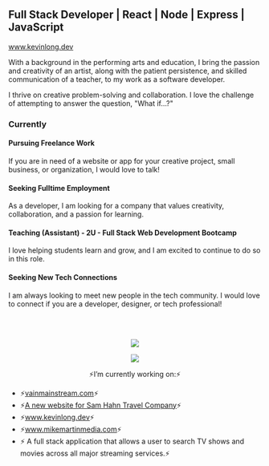 <!-- ![Header](./github-header-image.png) -->
## Full Stack Developer | React | Node | Express | JavaScript

<a href='https://kevinlong.dev/' target='_blank'>www.kevinlong.dev</a>

With a background in the performing arts and education, I bring the passion and creativity of an artist, along with the patient persistence, and skilled communication of a teacher, to my work as a software developer.

I thrive on creative problem-solving and collaboration. I love the challenge of attempting to answer the question, "What if...?"

### Currently 

#### Pursuing Freelance Work
If you are in need of a website or app for your creative project, small business, or organization, I would love to talk!

#### Seeking Fulltime Employment
As a developer, I am looking for a company that values creativity, collaboration, and a passion for learning.

#### Teaching (Assistant) - 2U - Full Stack Web Development Bootcamp
I love helping students learn and grow, and I am excited to continue to do so in this role.

#### Seeking New Tech Connections
I am always looking to meet new people in the tech community. I would love to connect if you are a developer, designer, or tech professional!

<br></br>

<p align="center">
  <a href="https://github-readme-stats.vercel.app">
    <img src="https://github-readme-stats.vercel.app/api/top-langs/?username=KLong75&theme=transparent" />
  <!--  <img src="https://github-readme-stats.vercel.app/api?username=KLong75&show_icons=true&theme=transparent" /> -->
  </a>
</p>

<p align="center">
  <a href="https://skillicons.dev">
    <img src="https://skillicons.dev/icons?i=github,vscode,html,css,js,mongodb,express,react,nodejs,materialui" />
  </a>
</p>

<!-- <p align="center">
  <a href="https://komarev.com">
    <img src="https://komarev.com/ghpvc/?username=KLong75" />
  </a>
</p> -->

<p align="center">
  ⚡I’m currently working on:⚡ 
  <ul >
    <li>⚡<a href='https://vainmainstream.com'>vainmainstream.com</a>⚡</li>
    <li>⚡<a href='https://klong75.github.io/sam-hahn-travel/'>A new website for Sam Hahn Travel Company</a>⚡</li>
    <li>⚡<a href='https://kevinlong.dev'>www.kevinlong.dev</a>⚡</li>
    <li>⚡<a href='https://mikemartinmedia.com'>www.mikemartinmedia.com</a>⚡</li> 
    <li>⚡ A full stack application that allows a user to search TV shows and movies across all major streaming services.⚡</li> 
    
  </ul>
</p>

<!--
**KLong75/KLong75** is a ✨ _special_ ✨ repository because its `README.md` (this file) appears on your GitHub profile.

Here are some ideas to get you started:

- 🔭 I’m currently working on ...
- 🌱 I’m currently learning ...
- 👯 I’m looking to collaborate on ...
- 🤔 I’m looking for help with ...
- 💬 Ask me about ...
- 📫 How to reach me: ...
- 😄 Pronouns: ...
- ⚡ Fun fact: ...
![Your Repository's Stats](https://github-readme-stats.vercel.app/api/top-langs/?username=KLong75&theme=blue-green)
![Your Repository's Stats](https://github-readme-stats.vercel.app/api?username=KLong75&show_icons=true)
-->
